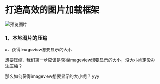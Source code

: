 # 打造高效的图片加载框架

![预览图片](https://github.com/Demigirlz/network_imageloader_with_diskcache/blob/master/a.gif "预览图片")

### 1、本地图片的压缩

   a、获得imageview想要显示的大小

   想要压缩，我们第一步应该是获得imageview想要显示的大小，没大小肯定没办法压缩？

   那么如何获得imageview想要显示的大小呢？         yyy